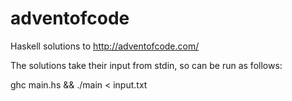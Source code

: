 # adventofcode
Haskell solutions to http://adventofcode.com/

The solutions take their input from stdin, so can be run as follows:

ghc main.hs && ./main < input.txt

